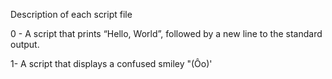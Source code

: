 Description of each script file

0 - A script that prints “Hello, World”, followed by a new line to the standard output.

1- A script that displays a confused smiley "(Ôo)'
